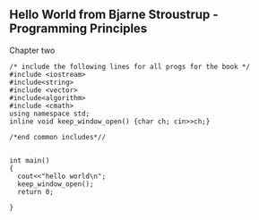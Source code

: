 ## Hello World from Bjarne Stroustrup - Programming  Principles

Chapter two

```
/* include the following lines for all progs for the book */
#include <iostream>
#include<string>
#include <vector>
#include<algorithm>
#include <cmath>
using namespace std;
inline void keep_window_open() {char ch; cin>>ch;}

/*end common includes*//


int main()
{
  cout<<"hello world\n";
  keep_window_open();
  return 0;
  
}


```
